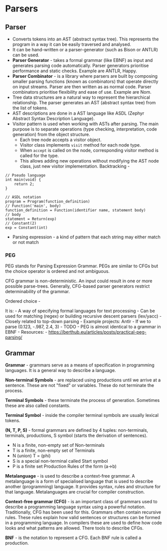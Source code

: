 # Parsers

## Parser

- Converts tokens into an AST (abstract syntax tree). This represents the
  program in a way it can be easily traversed and analysed.
- It can be hand-written or a parser-generator (such as Bison or ANTLR) can be 
used.
- **Parser Generator** - takes a formal grammar (like EBNF) as input and generates parsing 
  code automatically. Parser generators prioritise performance and static checks. Example are ANTLR, Happy.
- **Parser Combinator** - is a library where parsers are built by composing smaller parsing 
functions (known as combinators) that operate directly on input streams. Parser are then written as as normal code. Parser combinators prioritise flexibility and ease of use. Example are Nom.
- Tree data structures are a natural way to represent the hierarchical relationship.
The parser generates an AST (abstract syntax tree) from the list of tokens.
- AST descriptions are done in a AST language like ASDL (Zephyr Abstract Syntax 
Description Language).
- Visitor pattern is used when working with ASTs after parsing. The main purpose is to separate operations (type checking, interpretation, code generation) from the object structure.
  - Each tree node accepts a visitor object.
  - Visitor class implements `visit` method for each node type.
  - When `accept` is called on the node, corresponding visitor method is called for the type.
  - This allows adding new operations without modifying the AST node class, just new visitor implementation.
Backtracking - 

```
// Pseudo language
int main(void) {
    return 2;
}
```

```
// ASDL notation
program = Program(function_definition)
// Function('main', body)
function_definition = Function(identifier name, statement body)
// body
statement = Return(exp)
// Constant(2)
exp = Constant(int)
```

- Parsing expression - a kind of pattern that each string may either match or 
not match

### PEG

PEG stands for Parsing Expression Grammar. PEGs are similar to CFGs but the choice 
operator is ordered and not ambiguous.

CFG grammar is non-deterministic. An input could result in one or more possible 
parse-trees. Generally, CFG-based parser generators restrict determinability of 
the grammar.


Ordered choice - 

It is:
    - A way of specifying formal languages for text processing
	- Can be used for matching (regex) or building recursive descent parsers 
    (lex/yacc)
	- Closely related to top-down parsing
	- Example projects: Antlr
	- If we to parse (0.123, -.987, 2.4, 3)
        - TODO
	- PEG is almost identical to a grammar in EBNF
	- Resources:
        - https://berthub.eu/articles/posts/practical-peg-parsing/

## Grammar

**Grammar** - grammars serve as a means of specification in programming languages. It is a 
general way to describe a language. 

**Non-terminal Symbols** - are replaced using productions until we arrive at a sentence. These are 
not "fixed" or variables. These do not terminate the process.

**Terminal Symbols** - these terminate the process of generation. Sometimes these are also called 
constants. 

**Terminal Symbol** - inside the compiler terminal symbols are usually lexical tokens. 

**(N, T, P, S)** - formal grammars are defined by 4 tuples: non-terminals, terminals, productions, 
S symbol (starts the derivation of sentences).
  - N is a finite, non-empty set of Non-terminals
  - T is a finite, non-empty set of Terminals
  - N (union) T = (phi)
  - S is a special non-terminal called Start symbol
  - P is a finite set Production Rules of the form (a->b)

**Metalanguage** - is used to describe a context-free grammar. 
A metalanguage is a form of specialised language that is used to describe another 
(programming) language. It provides syntax, rules and structure for that language. 
Metalanguages are crucial for compiler construction.

**Context-free grammar (CFG)** - is an important class of grammars used to describe a programming 
language syntax using a powerful notation. Traditionally, CFG has been used for this. Grammars often 
contain recursive rules. These rules explain how valid sentences or structures can be 
formed in a programming language. In compilers these are used to define how code looks 
and what patterns are allowed. There tools to describe CFGs.

**BNF** - is the notation to represent a CFG. Each BNF rule is called a production. 


